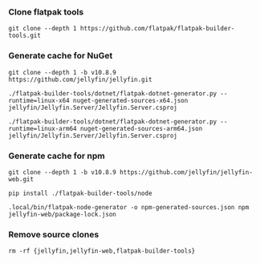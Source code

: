 ### Clone flatpak tools

`git clone --depth 1 https://github.com/flatpak/flatpak-builder-tools.git`

### Generate cache for NuGet

`git clone --depth 1 -b v10.8.9 https://github.com/jellyfin/jellyfin.git`

`./flatpak-builder-tools/dotnet/flatpak-dotnet-generator.py --runtime=linux-x64 nuget-generated-sources-x64.json jellyfin/Jellyfin.Server/Jellyfin.Server.csproj`

`./flatpak-builder-tools/dotnet/flatpak-dotnet-generator.py --runtime=linux-arm64 nuget-generated-sources-arm64.json jellyfin/Jellyfin.Server/Jellyfin.Server.csproj`

### Generate cache for npm

`git clone --depth 1 -b v10.8.9 https://github.com/jellyfin/jellyfin-web.git`

`pip install ./flatpak-builder-tools/node`

`.local/bin/flatpak-node-generator -o npm-generated-sources.json npm jellyfin-web/package-lock.json`

### Remove source clones
`rm -rf {jellyfin,jellyfin-web,flatpak-builder-tools}`
